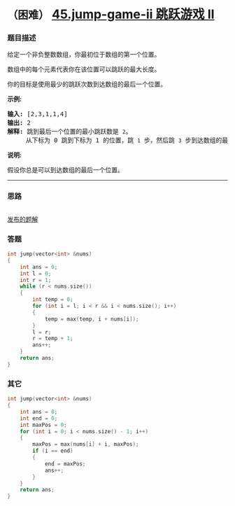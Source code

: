 # `（困难）`  [45.jump-game-ii 跳跃游戏 II](https://leetcode-cn.com/problems/jump-game-ii/)

### 题目描述
<p>给定一个非负整数数组，你最初位于数组的第一个位置。</p>

<p>数组中的每个元素代表你在该位置可以跳跃的最大长度。</p>

<p>你的目标是使用最少的跳跃次数到达数组的最后一个位置。</p>

<p><strong>示例:</strong></p>

<pre><strong>输入:</strong> [2,3,1,1,4]
<strong>输出:</strong> 2
<strong>解释:</strong> 跳到最后一个位置的最小跳跃数是 <code>2</code>。
&nbsp;    从下标为 0 跳到下标为 1 的位置，跳&nbsp;<code>1</code>&nbsp;步，然后跳&nbsp;<code>3</code>&nbsp;步到达数组的最后一个位置。
</pre>

<p><strong>说明:</strong></p>

<p>假设你总是可以到达数组的最后一个位置。</p>


---
### 思路
```
```

[发布的题解](https://leetcode-cn.com/problems/jump-game-ii/solution/45-by-ikaruga/)

### 答题
``` C++
int jump(vector<int> &nums) 
{
	int ans = 0;
	int l = 0;
	int r = 1;
	while (r < nums.size())
	{
		int temp = 0;
		for (int i = l; i < r && i < nums.size(); i++)
		{
			temp = max(temp, i + nums[i]);
		}
		l = r;
		r = temp + 1;
		ans++;
	}
	return ans;
}
```

### 其它
``` C++
int jump(vector<int> &nums)
{
	int ans = 0;
	int end = 0;
	int maxPos = 0;
	for (int i = 0; i < nums.size() - 1; i++)
	{
		maxPos = max(nums[i] + i, maxPos);
		if (i == end)
		{
			end = maxPos;
			ans++;
		}
	}
	return ans;
}
```

